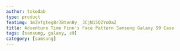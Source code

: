 ```yaml
---
author: tokodab
type: product
featimg: 1mZvfgteg8rJBten8y__3CjN15QZYoDaZ
title: Adventure Time Finn's Face Pattern Samsung Galaxy S9 Case
tags: [samsung, galaxy, s9]
category: [samsung]
---
```

